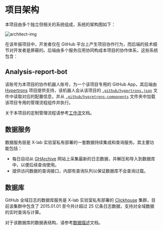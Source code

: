 # 项目架构

本项目由多个独立但相关的系统组成，系统的架构图如下：

![architect-img](http://gar2020.opensource-service.cn/umlrenderer/github/X-lab2017/github-analysis-report?path=docs/diagrams/architect.uml)

在该年报项目中，开发者仅在 GitHub 平台上产生项目协作行为，而后端的技术细节对开发者是屏蔽的。后端由多个服务应用协同构成本项目的协作体系，这些系统包含：

## Analysis-report-bot

该账号为本项目的协作机器人账号，为一个该项目专用的 GitHub App，其后端由 [Hypertrons](https://www.github.com/hypertrons/hypertrons) 项目提供支持，该机器人会从该项目的 [`.github/hypertrons.json`](https://github.com/X-lab2017/github-analysis-report/blob/master/.github/hypertrons.json) 文件中读取对应的配置信息，并从 [`.github/hypretrons-components`](https://github.com/X-lab2017/github-analysis-report/tree/master/.github/hypertrons-components) 文件夹中加载该项目专用的管理流程组件并执行。

关于本项目的定制管理流程请参考[工作流](./workflow.md)文档。

## 数据服务

数据服务层是 X-lab 实验室私有部署的一套数据持续集成和查询服务。其主要功能包括：

- 每日自动从 [GHArchive](https://www.gharchive.org/) 网站上采集最新的日志数据，并解压和导入到数据库中，以便后续查询使用。
- 提供访问数据的查询接口，内部有查询队列以保证数据库不会查询过载。

## 数据库

GitHub 全域日志的数据库服务是 X-lab 实验室私有部署的 [Clickhouse](https://clickhouse.tech/) 集群，目前该集群中包含了 2015.01.01 至今共计超过 25 亿条日志数据，支持对全域数据的实时查询与计算。

对于该数据库的数据表结构，请参考[数据描述](./data.md)文档。
